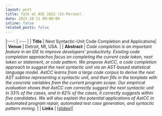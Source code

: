 ```yaml
---
layout: post
title: Talk at ASE 2022 (In-Person).
date: 2022-10-11 00:00:00
inline: false
related_posts: false
---
```


|:---: | :--- |
| **Title** | Next Syntactic-Unit Code Completion and Applications|
| **Venue** | Detroit, MI, USA. |
| **Abstract** | *Code completion is an important feature in an IDE to improve developers’ productivity. Existing code completion approaches focus on completing the current code token, next token or statement, or code pattern. We propose AstCC, a code completion approach to suggest the next syntactic unit via an AST-based statistical language model. AstCC learns from a large code corpus to derive the next AST subtree representing a syntactic unit, and then fills in the template with the concrete variables from the current program scope. Our empirical evaluation shows that AstCC can correctly suggest the next syntactic unit in 33% of the cases, and in 62% of the cases, it correctly suggests within five candidates. We will also explain the potential applications of AstCC in automated program repair, automated test case generation, and syntactic pattern mining.* |
| **Links** | [[slides]](https://aashishyadavally.github.io/assets/pdf/slides-ase2022-(2).pdf)|